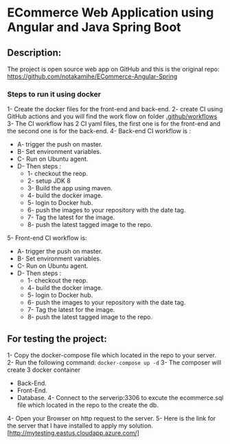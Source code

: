 # ECommerce Web Application using Angular and Java Spring Boot

## Description:
The project is open source web app on GitHub and this is the original repo:
https://github.com/notakamihe/ECommerce-Angular-Spring 
### Steps to run it using docker
1- Create the docker files for the front-end and back-end.
2- create CI using GitHub actions and you will find the work flow on folder 
[.github/workflows](https://github.com/Tawfeqharby/ECommerce-Angular-Spring/tree/master/.github/workflows "This path skips through empty directories") 
3- The CI workflow has 2 CI yaml files, the first one is for the front-end and the second one is for the back-end.
4- Back-end CI workflow is :
 *  A- trigger the push on master.
 *   B- Set environment variables.
 *  C-  Run on Ubuntu agent.
 *   D- Then steps : 
       *  1- checkout the reop.
       *  2- setup JDK 8
       *  3- Build the app using maven.
       *  4- build the docker image.
       *  5- login to Docker hub.
       *  6- push the images to your repository with the date tag.
       * 7- Tag the latest for the image.
       * 8- push the latest tagged image to the repo.
   
 5- Front-end CI workflow is:
 *  A- trigger the push on master.
 *   B- Set environment variables.
 *  C-  Run on Ubuntu agent.
 *   D- Then steps : 
       *  1- checkout the reop.
       *  4- build the docker image.
       *  5- login to Docker hub.
       *  6- push the images to your repository with the date tag.
       * 7- Tag the latest for the image.
       * 8- push the latest tagged image to the repo.


## For testing the project:
1- Copy the docker-compose file which located in the repo to your server.
2- Run the following command: 
  ``` docker-compose up -d ```
3- The composer will create 3 docker container 
* Back-End.
* Front-End.
* Database.
4- Connect to the serverip:3306 to excute the ecommerce.sql file which located in the repo to the create the db.

4- Open your Browser on http request to the server. 
5- Here is the link for the server that I have installed to apply my solution.
 [http://mytesting.eastus.cloudapp.azure.com/]